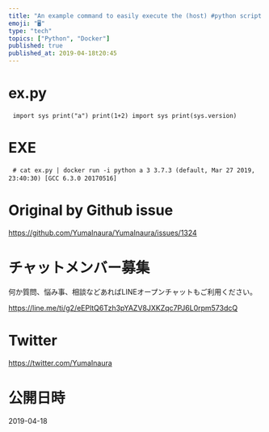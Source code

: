 ```yaml
---
title: "An example command to easily execute the (host) #python script file in"
emoji: "🖥"
type: "tech"
topics: ["Python", "Docker"]
published: true
published_at: 2019-04-18t20:45
---
```


<h1> ex.py </h1><pre> <code>import sys print(&quot;a&quot;) print(1+2) import sys print(sys.version)</code> </pre><h1> EXE </h1><pre> <code># cat ex.py | docker run -i python a 3 3.7.3 (default, Mar 27 2019, 23:40:30) [GCC 6.3.0 20170516]</code> </pre>

# Original by Github issue

https://github.com/YumaInaura/YumaInaura/issues/1324








<!-- Update From Qiita API -->

# チャットメンバー募集


何か質問、悩み事、相談などあればLINEオープンチャットもご利用ください。

https://line.me/ti/g2/eEPltQ6Tzh3pYAZV8JXKZqc7PJ6L0rpm573dcQ





# Twitter


https://twitter.com/YumaInaura


<!-- Update From Qiita API -->



# 公開日時

2019-04-18
